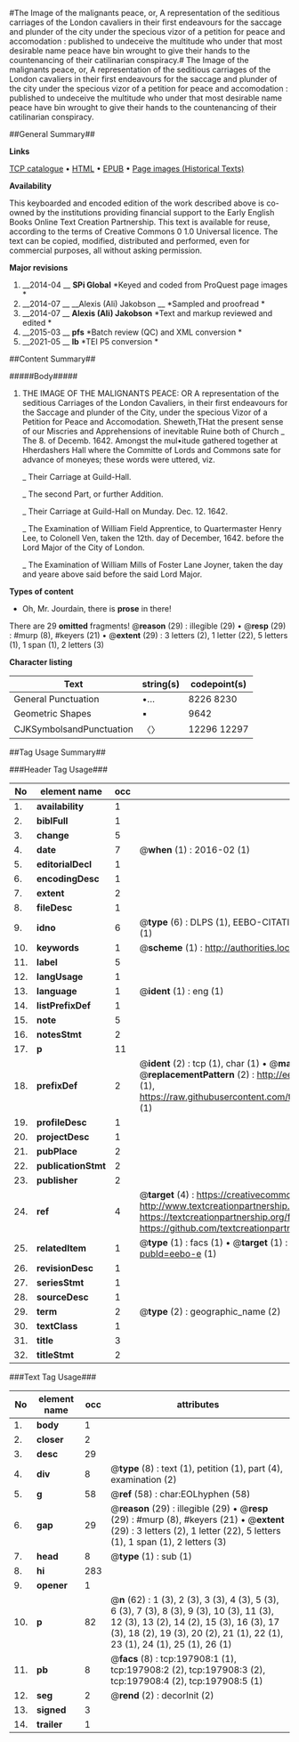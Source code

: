 #The Image of the malignants peace, or, A representation of the seditious carriages of the London cavaliers in their first endeavours for the saccage and plunder of the city under the specious vizor of a petition for peace and accomodation : published to undeceive the multitude who under that most desirable name peace have bin wrought to give their hands to the countenancing of their catilinarian conspiracy.#
The Image of the malignants peace, or, A representation of the seditious carriages of the London cavaliers in their first endeavours for the saccage and plunder of the city under the specious vizor of a petition for peace and accomodation : published to undeceive the multitude who under that most desirable name peace have bin wrought to give their hands to the countenancing of their catilinarian conspiracy.

##General Summary##

**Links**

[TCP catalogue](http://www.ota.ox.ac.uk/tcp/)  • 
[HTML](http://tei.it.ox.ac.uk/tcp/Texts-HTML/free/B24/B24562.html)  • 
[EPUB](http://tei.it.ox.ac.uk/tcp/Texts-EPUB/free/B24/B24562.epub) • 
[Page images (Historical Texts)](https://historicaltexts.jisc.ac.uk/eebo-13072473e)

**Availability**

This keyboarded and encoded edition of the work described above is co-owned by the
    institutions providing financial support to the Early English Books Online Text Creation
    Partnership. This text is available for reuse, according to the terms of  Creative Commons 0 1.0 Universal
    licence. The text can be copied, modified, distributed and performed, even for commercial
    purposes, all without asking permission.

**Major revisions**

1. __2014-04 __ __SPi Global__ *Keyed and coded from ProQuest page images *
1. __2014-07 __ __Alexis (Ali) Jakobson __ *Sampled and proofread *
1. __2014-07 __ __Alexis (Ali) Jakobson__ *Text and markup reviewed and edited *
1. __2015-03 __ __pfs__ *Batch review (QC) and XML conversion *
1. __2021-05 __ __lb__ *TEI P5 conversion *

##Content Summary##

#####Body#####

1. THE IMAGE OF THE MALIGNANTS PEACE: OR A representation of the seditious Carriages of the London Cavaliers, in their first endeavours for the Saccage and plunder of the City, under the specious Vizor of a Petition for Peace and Accomodation.
Sheweth,THat the present sense of our Miscries and Apprehensions of inevitable Ruine both of Church 
    _ The 8. of Decemb. 1642. Amongst the mul•itude gathered together at Hherdashers Hall where the Committe of Lords and Commons sate for advance of moneyes; these words were uttered, viz.

    _ Their Carriage at Guild-Hall.

    _ The second Part, or further Addition.

    _ Their Carriage at Guild-Hall on Munday. Dec. 12. 1642.

    _ The Examination of William Field Apprentice, to Quartermaster Henry Lee, to Colonell Ven, taken the 12th. day of December, 1642. before the Lord Major of the City of London.

    _ The Examination of William Mills of Foster Lane Joyner, taken the day and yeare above said before the said Lord Major.

**Types of content**

  * Oh, Mr. Jourdain, there is **prose** in there!

There are 29 **omitted** fragments! 
 @__reason__ (29) : illegible (29)  •  @__resp__ (29) : #murp (8), #keyers (21)  •  @__extent__ (29) : 3 letters (2), 1 letter (22), 5 letters (1), 1 span (1), 2 letters (3)

**Character listing**


|Text|string(s)|codepoint(s)|
|---|---|---|
|General Punctuation|•…|8226 8230|
|Geometric Shapes|▪|9642|
|CJKSymbolsandPunctuation|〈〉|12296 12297|

##Tag Usage Summary##

###Header Tag Usage###

|No|element name|occ|attributes|
|---|---|---|---|
|1.|__availability__|1||
|2.|__biblFull__|1||
|3.|__change__|5||
|4.|__date__|7| @__when__ (1) : 2016-02 (1)|
|5.|__editorialDecl__|1||
|6.|__encodingDesc__|1||
|7.|__extent__|2||
|8.|__fileDesc__|1||
|9.|__idno__|6| @__type__ (6) : DLPS (1), EEBO-CITATION (1), VID (1), EEBO-PROQUEST (1), STC (1), OCLC (1)|
|10.|__keywords__|1| @__scheme__ (1) : http://authorities.loc.gov/ (1)|
|11.|__label__|5||
|12.|__langUsage__|1||
|13.|__language__|1| @__ident__ (1) : eng (1)|
|14.|__listPrefixDef__|1||
|15.|__note__|5||
|16.|__notesStmt__|2||
|17.|__p__|11||
|18.|__prefixDef__|2| @__ident__ (2) : tcp (1), char (1)  •  @__matchPattern__ (2) : ([0-9\-]+):([0-9IVX]+) (1), (.+) (1)  •  @__replacementPattern__ (2) : http://eebo.chadwyck.com/downloadtiff?vid=$1&page=$2 (1), https://raw.githubusercontent.com/textcreationpartnership/Texts/master/tcpchars.xml#$1 (1)|
|19.|__profileDesc__|1||
|20.|__projectDesc__|1||
|21.|__pubPlace__|2||
|22.|__publicationStmt__|2||
|23.|__publisher__|2||
|24.|__ref__|4| @__target__ (4) : https://creativecommons.org/publicdomain/zero/1.0/ (1), http://www.textcreationpartnership.org/docs/. (1), https://textcreationpartnership.org/faq/#faq05 (1), https://github.com/textcreationpartnership (1)|
|25.|__relatedItem__|1| @__type__ (1) : facs (1)  •  @__target__ (1) : https://data.historicaltexts.jisc.ac.uk/view?pubId=eebo-e (1)|
|26.|__revisionDesc__|1||
|27.|__seriesStmt__|1||
|28.|__sourceDesc__|1||
|29.|__term__|2| @__type__ (2) : geographic_name (2)|
|30.|__textClass__|1||
|31.|__title__|3||
|32.|__titleStmt__|2||


###Text Tag Usage###

|No|element name|occ|attributes|
|---|---|---|---|
|1.|__body__|1||
|2.|__closer__|2||
|3.|__desc__|29||
|4.|__div__|8| @__type__ (8) : text (1), petition (1), part (4), examination (2)|
|5.|__g__|58| @__ref__ (58) : char:EOLhyphen (58)|
|6.|__gap__|29| @__reason__ (29) : illegible (29)  •  @__resp__ (29) : #murp (8), #keyers (21)  •  @__extent__ (29) : 3 letters (2), 1 letter (22), 5 letters (1), 1 span (1), 2 letters (3)|
|7.|__head__|8| @__type__ (1) : sub (1)|
|8.|__hi__|283||
|9.|__opener__|1||
|10.|__p__|82| @__n__ (62) : 1 (3), 2 (3), 3 (3), 4 (3), 5 (3), 6 (3), 7 (3), 8 (3), 9 (3), 10 (3), 11 (3), 12 (3), 13 (2), 14 (2), 15 (3), 16 (3), 17 (3), 18 (2), 19 (3), 20 (2), 21 (1), 22 (1), 23 (1), 24 (1), 25 (1), 26 (1)|
|11.|__pb__|8| @__facs__ (8) : tcp:197908:1 (1), tcp:197908:2 (2), tcp:197908:3 (2), tcp:197908:4 (2), tcp:197908:5 (1)|
|12.|__seg__|2| @__rend__ (2) : decorInit (2)|
|13.|__signed__|3||
|14.|__trailer__|1||
